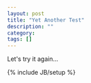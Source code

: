 ```yaml
---
layout: post
title: "Yet Another Test"
description: ""
category: 
tags: []
---
```

Let's try it again...

{% include JB/setup %}
